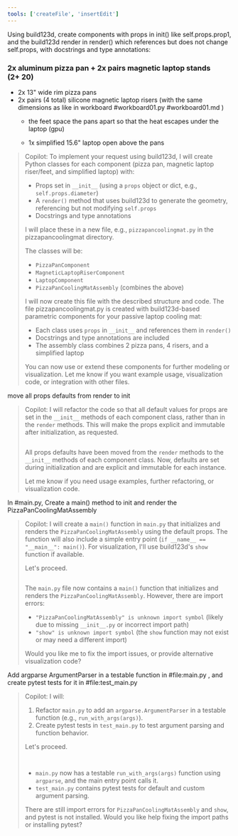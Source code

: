 ```yaml
---
tools: ['createFile', 'insertEdit']
---
```


Using build123d, create components with props in init() like self.props.prop1, and the build123d render in render() which references but does not change self.props, with docstrings and type annotations:

### 2x aluminum pizza pan + 2x pairs magnetic laptop stands ($2+~$20)
- 2x 13" wide rim pizza pans
- 2x pairs (4 total) silicone magnetic laptop risers  (with the same dimensions as like in workboard #workboard01.py #workboard01.md )
  - the feet space the pans apart so that the heat escapes under the laptop (gpu)

  - 1x simplified 15.6" laptop open above the pans


> Copilot: To implement your request using build123d, I will create Python classes for each component (pizza pan, magnetic laptop riser/feet, and simplified laptop) with:
> 
> - Props set in `__init__` (using a `props` object or dict, e.g., `self.props.diameter`)
> - A `render()` method that uses build123d to generate the geometry, referencing but not modifying `self.props`
> - Docstrings and type annotations
> 
> I will place these in a new file, e.g., `pizzapancoolingmat.py` in the pizzapancoolingmat directory.
> 
> The classes will be:
> - `PizzaPanComponent`
> - `MagneticLaptopRiserComponent`
> - `LaptopComponent`
> - `PizzaPanCoolingMatAssembly` (combines the above)
> 
> I will now create this file with the described structure and code. The file pizzapancoolingmat.py is created with build123d-based parametric components for your passive laptop cooling mat:
> 
> - Each class uses `props` in `__init__` and references them in `render()`
> - Docstrings and type annotations are included
> - The assembly class combines 2 pizza pans, 4 risers, and a simplified laptop
> 
> You can now use or extend these components for further modeling or visualization. Let me know if you want example usage, visualization code, or integration with other files.

move all props defaults from render to init

> Copilot: I will refactor the code so that all default values for props are set in the `__init__` methods of each component class, rather than in the `render` methods. This will make the props explicit and immutable after initialization, as requested. 
> ````
> 
> ````
> All props defaults have been moved from the `render` methods to the `__init__` methods of each component class. Now, defaults are set during initialization and are explicit and immutable for each instance.
> 
> Let me know if you need usage examples, further refactoring, or visualization code.

In #main.py, Create a main()  method to init and render the PizzaPanCoolingMatAssembly

> Copilot: I will create a `main()` function in `main.py` that initializes and renders the `PizzaPanCoolingMatAssembly` using the default props. The function will also include a simple entry point (`if __name__ == "__main__": main()`). For visualization, I'll use build123d's `show` function if available.
> 
> Let's proceed. 
> ````
> 
> ````
> The `main.py` file now contains a `main()` function that initializes and renders the `PizzaPanCoolingMatAssembly`. However, there are import errors:
> 
> - `"PizzaPanCoolingMatAssembly" is unknown import symbol` (likely due to missing `__init__.py` or incorrect import path)
> - `"show" is unknown import symbol` (the `show` function may not exist or may need a different import)
> 
> Would you like me to fix the import issues, or provide alternative visualization code?

Add argparse ArgumentParser in a testable function in #file:main.py , and create pytest tests for it in #file:test_main.py 

> Copilot: I will:
> 1. Refactor `main.py` to add an `argparse.ArgumentParser` in a testable function (e.g., `run_with_args(args)`).
> 2. Create pytest tests in `test_main.py` to test argument parsing and function behavior.
> 
> Let's proceed. 
> ````
> 
> ````
> 
> ````
> 
> ````
> - `main.py` now has a testable `run_with_args(args)` function using `argparse`, and the main entry point calls it.
> - `test_main.py` contains pytest tests for default and custom argument parsing.
> 
> There are still import errors for `PizzaPanCoolingMatAssembly` and `show`, and pytest is not installed. Would you like help fixing the import paths or installing pytest?
